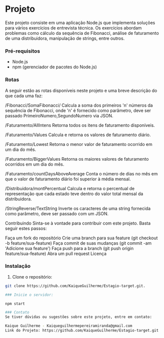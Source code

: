 # Projeto 

Este projeto consiste em uma aplicação Node.js que implementa soluções para vários exercícios de entrevista técnica. Os exercícios abordam problemas como cálculo da sequência de Fibonacci, análise de faturamento de uma distribuidora, manipulação de strings, entre outros.

### Pré-requisitos

- Node.js
- npm (gerenciador de pacotes do Node.js)

### Rotas
A seguir estão as rotas disponíveis neste projeto e uma breve descrição do que cada uma faz:

/Fibonacci/SomaFibonacci/
Calcula a soma dos primeiros 'n' números da sequência de Fibonacci, onde 'n' é fornecido como parâmetro, deve ser passado PrimeiroNumero,SegundoNumero via JSON.

/Faturamento/AllIntens
Retorna todos os itens de faturamento disponíveis.

/Faturamento/Values
Calcula e retorna os valores de faturamento diário.

/Faturamento/Lowest
Retorna o menor valor de faturamento ocorrido em um dia do mês.

/Faturamento/BiggerValues
Retorna os maiores valores de faturamento ocorridos em um dia do mês.

/Faturamento/countDaysAboveAverage
Conta o número de dias no mês em que o valor de faturamento diário foi superior à média mensal.

/Distribuidora/montPercentual
Calcula e retorna o percentual de representação que cada estado teve dentro do valor total mensal da distribuidora.

/StringReverse/TextString
Inverte os caracteres de uma string fornecida como parâmetro, deve ser passado com um JSON.

Contribuindo
Sinta-se à vontade para contribuir com este projeto. Basta seguir estes passos:

Faça um fork do repositório
Crie uma branch para sua feature (git checkout -b feature/sua-feature)
Faça commit de suas mudanças (git commit -am 'Adicione sua feature')
Faça push para a branch (git push origin feature/sua-feature)
Abra um pull request
Licença


### Instalação

1. Clone o repositório:

```bash
git clone https://github.com/KaiqueGuilherme/Estagio-target.git.

### Inicie o servidor:

npm start

### Contato
Se tiver dúvidas ou sugestões sobre este projeto, entre em contato:

Kaique Guilherme - Kaiqueguilhermepereiramiranda@gmail.com
Link do Projeto: https://github.com/KaiqueGuilherme/Estagio-target.git
